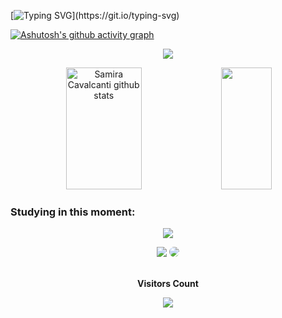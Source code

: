 

[![Typing SVG](https://readme-typing-svg.herokuapp.com/?color=3FE7F7FF&size=35&center=true&vCenter=true&width=1000&lines=Hello!+My+name+is+Samira+Cavalcanti;I'm+from+Brazil+;Graduated+Systems+Analysis+and+Development+;Welcome!)](https://git.io/typing-svg)


[![Ashutosh's github activity graph](https://github-readme-activity-graph.vercel.app/graph?username=SamiraCavalcanti&bg_color=141414&color=43ad92&line=4acfd9&point=45f279&area=true&hide_border=true)](https://github.com/ashutosh00710/github-readme-activity-graph)

<p align="center">
  <img src="https://github-profile-trophy.vercel.app/?username=SamiraCavalcanti&theme=onedark&row=2&no-bg=true&column=3&margin-w=15&margin-h=15" />
</p>




<div align="center">  
  <img width="49%" height="195px" src="https://github-readme-stats.vercel.app/api?username=SamiraCavalcanti&show_icons=true&count_private=true&hide_border=true&title_color=#D8BFD8icon_color=#D8BFD8&text_color=c9d1d9&bg_color=0d1117" alt="Samira Cavalcanti github stats" /> 
  <img width="40%" height="195px" src="https://github-readme-stats.vercel.app/api/top-langs/?username=SamiraCavalcanti&layout=compact&hide_border=true&title_color=#00FFFF&text_color=ff91a4&bg_color=0d1117" />
</div>

 

### Studying in this moment:
<p align="center">
  <a href="https://skillicons.dev">
    <img src="https://skillicons.dev/icons?i=,git,mysql,postgres,aws,py,html" />
 
<div align="center">
<a href = "mailto:cmp.1a.samicavalcanti@gmail.com"> <img src="https://img.shields.io/badge/-Gmail-%23333?style=for-the-badge&logo=gmail&logoColor=pink" target="_blank" aligin=center></a>
<a href="[https://www.linkedin.com/in/samira-cavalcanti-a20144199/](https://www.linkedin.com/in/samiracavalcanti)" target="_blank"><img src="https://img.shields.io/badge/-LinkedIn-%230077B5?style=for-the-badge&logo=linkedin&logoColor=white" style="border-radius: 30px" target="_blank"></a> 
 </div>


<div align="center">
<br><p align="centre"><b>Visitors Count</b></p>  
<p align="center"><img color=#00FFFF"  align="center" src="https://profile-counter.glitch.me/{SamiraCavalcanti}/count.svg" /></p> 
<br>
</div>
